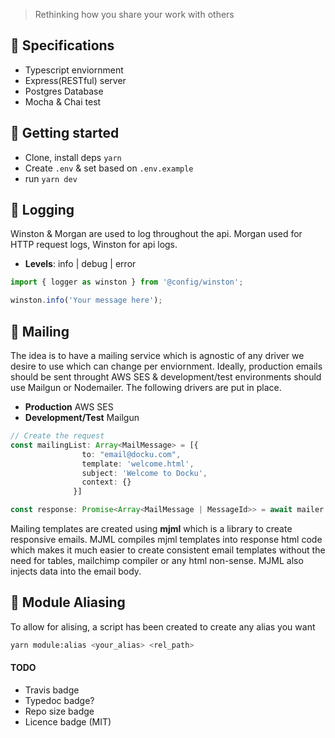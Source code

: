 > Rethinking how you share your work with others

## 🎒 Specifications

- Typescript enviornment
- Express(RESTful) server
- Postgres Database
- Mocha & Chai test

## 🚀 Getting started

- Clone, install deps `yarn`
- Create `.env` & set based on `.env.example`
- run `yarn dev`

## 📝 Logging

Winston & Morgan are used to log throughout the api. Morgan used for HTTP request logs, Winston for api logs.

- **Levels**: info | debug | error

```typescript
import { logger as winston } from '@config/winston';

winston.info('Your message here');
```

## 📨 Mailing

The idea is to have a mailing service which is agnostic of any driver we desire to use which can change per enviornment. Ideally, production emails should be sent throught AWS SES & development/test environments should use Mailgun or Nodemailer. The following drivers are put in place.

- **Production** AWS SES
- **Development/Test** Mailgun

```Typescript
// Create the request
const mailingList: Array<MailMessage> = [{
                to: "email@docku.com",
                template: 'welcome.html',
                subject: 'Welcome to Docku',
                context: {}
              }]

const response: Promise<Array<MailMessage | MessageId>> = await mailer.send(mailingList);
```

Mailing templates are created using **mjml** which is a library to create responsive emails. MJML compiles mjml templates into response html code which makes it much easier to create consistent email templates without the need for tables, mailchimp compiler or any html non-sense. MJML also injects data into the email body.

## 🔗 Module Aliasing

To allow for alising, a script has been created to create any alias you want

```bash
yarn module:alias <your_alias> <rel_path>
```

#### TODO

- Travis badge
- Typedoc badge?
- Repo size badge
- Licence badge (MIT)
